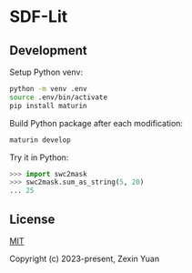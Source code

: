 # SDF-Lit

## Development

Setup Python venv:

```sh
python -m venv .env
source .env/bin/activate
pip install maturin
```

Build Python package after each modification:

```sh
maturin develop
```

Try it in Python:

```python
>>> import swc2mask
>>> swc2mask.sum_as_string(5, 20)
... 25
```

## License

[MIT](https://opensource.org/license/mit/)

Copyright (c) 2023-present, Zexin Yuan
